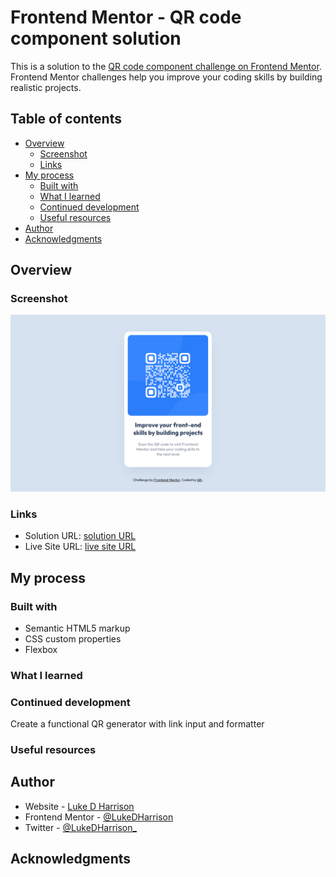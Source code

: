 # Frontend Mentor - QR code component solution

This is a solution to the [QR code component challenge on Frontend Mentor](https://www.frontendmentor.io/challenges/qr-code-component-iux_sIO_H). Frontend Mentor challenges help you improve your coding skills by building realistic projects.

## Table of contents

- [Overview](#overview)
  - [Screenshot](#screenshot)
  - [Links](#links)
- [My process](#my-process)
  - [Built with](#built-with)
  - [What I learned](#what-i-learned)
  - [Continued development](#continued-development)
  - [Useful resources](#useful-resources)
- [Author](#author)
- [Acknowledgments](#acknowledgments)

## Overview

### Screenshot

![](./images/qr-code-component-screenshot.jpg)

### Links

- Solution URL: [solution URL](https://github.com/LukeDHarrison/qr-code-component-solution)
- Live Site URL: [live site URL](https://qr-code-component-solution.netlify.app/)

## My process

### Built with

- Semantic HTML5 markup
- CSS custom properties
- Flexbox

### What I learned

### Continued development

Create a functional QR generator with link input and formatter

### Useful resources

## Author

- Website - [Luke D Harrison](https://www.your-site.com)
- Frontend Mentor - [@LukeDHarrison](https://www.frontendmentor.io/profile/LukeDHarrison)
- Twitter - [@LukeDHarrison\_](https://twitter.com/LukeDHarrison_)

## Acknowledgments
